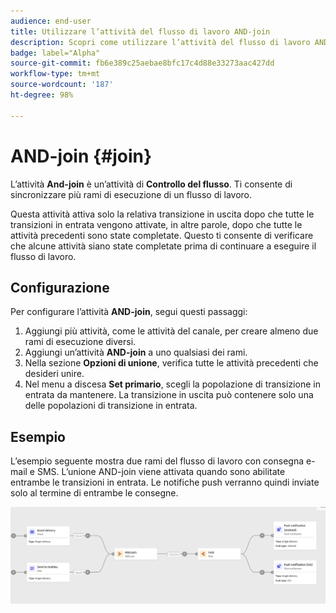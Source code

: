 ```yaml
---
audience: end-user
title: Utilizzare l’attività del flusso di lavoro AND-join
description: Scopri come utilizzare l’attività del flusso di lavoro AND-join
badge: label="Alpha"
source-git-commit: fb6e389c25aebae8bfc17c4d88e33273aac427dd
workflow-type: tm+mt
source-wordcount: '187'
ht-degree: 98%

---
```



# AND-join {#join}

L’attività **And-join** è un’attività di **Controllo del flusso**. Ti consente di sincronizzare più rami di esecuzione di un flusso di lavoro.

Questa attività attiva solo la relativa transizione in uscita dopo che tutte le transizioni in entrata vengono attivate, in altre parole, dopo che tutte le attività precedenti sono state completate. Questo ti consente di verificare che alcune attività siano state completate prima di continuare a eseguire il flusso di lavoro.

## Configurazione

Per configurare l’attività **AND-join**, segui questi passaggi:

1. Aggiungi più attività, come le attività del canale, per creare almeno due rami di esecuzione diversi.
1. Aggiungi un’attività **AND-join** a uno qualsiasi dei rami.
1. Nella sezione **Opzioni di unione**, verifica tutte le attività precedenti che desideri unire.
1. Nel menu a discesa **Set primario**, scegli la popolazione di transizione in entrata da mantenere. La transizione in uscita può contenere solo una delle popolazioni di transizione in entrata.

## Esempio

L’esempio seguente mostra due rami del flusso di lavoro con consegna e-mail e SMS. L’unione AND-join viene attivata quando sono abilitate entrambe le transizioni in entrata. Le notifiche push verranno quindi inviate solo al termine di entrambe le consegne.

![](../assets/workflow-andjoin-example.png)